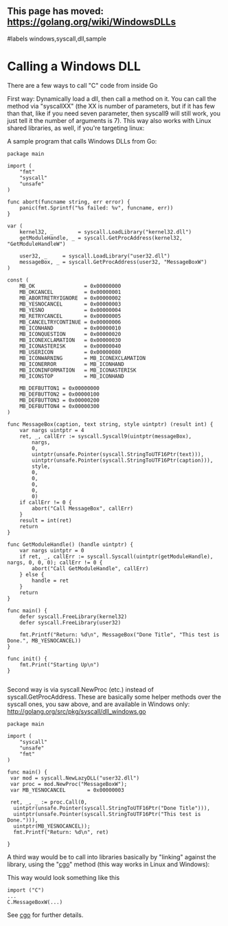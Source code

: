 ## This page has moved: https://golang.org/wiki/WindowsDLLs ##
#labels windows,syscall,dll,sample

# Calling a Windows DLL #

There are a few ways to call "C" code from inside Go

First way: Dynamically load a dll, then call a method on it. You can call the method via "syscallXX" (the XX is number of parameters, but if it has few than that, like if you need seven parameter, then syscall9 will still work, you just tell it the number of arguments is 7).  This way also works with Linux shared libraries, as well, if you're targeting linux:

A sample program that calls Windows DLLs from Go:

```
package main

import (
	"fmt"
	"syscall"
	"unsafe"
)

func abort(funcname string, err error) {
	panic(fmt.Sprintf("%s failed: %v", funcname, err))
}

var (
	kernel32, _        = syscall.LoadLibrary("kernel32.dll")
	getModuleHandle, _ = syscall.GetProcAddress(kernel32, "GetModuleHandleW")

	user32, _     = syscall.LoadLibrary("user32.dll")
	messageBox, _ = syscall.GetProcAddress(user32, "MessageBoxW")
)

const (
	MB_OK                = 0x00000000
	MB_OKCANCEL          = 0x00000001
	MB_ABORTRETRYIGNORE  = 0x00000002
	MB_YESNOCANCEL       = 0x00000003
	MB_YESNO             = 0x00000004
	MB_RETRYCANCEL       = 0x00000005
	MB_CANCELTRYCONTINUE = 0x00000006
	MB_ICONHAND          = 0x00000010
	MB_ICONQUESTION      = 0x00000020
	MB_ICONEXCLAMATION   = 0x00000030
	MB_ICONASTERISK      = 0x00000040
	MB_USERICON          = 0x00000080
	MB_ICONWARNING       = MB_ICONEXCLAMATION
	MB_ICONERROR         = MB_ICONHAND
	MB_ICONINFORMATION   = MB_ICONASTERISK
	MB_ICONSTOP          = MB_ICONHAND

	MB_DEFBUTTON1 = 0x00000000
	MB_DEFBUTTON2 = 0x00000100
	MB_DEFBUTTON3 = 0x00000200
	MB_DEFBUTTON4 = 0x00000300
)

func MessageBox(caption, text string, style uintptr) (result int) {
	var nargs uintptr = 4
	ret, _, callErr := syscall.Syscall9(uintptr(messageBox),
		nargs,
		0,
		uintptr(unsafe.Pointer(syscall.StringToUTF16Ptr(text))),
		uintptr(unsafe.Pointer(syscall.StringToUTF16Ptr(caption))),
		style,
		0,
		0,
		0,
		0,
		0)
	if callErr != 0 {
		abort("Call MessageBox", callErr)
	}
	result = int(ret)
	return
}

func GetModuleHandle() (handle uintptr) {
	var nargs uintptr = 0
	if ret, _, callErr := syscall.Syscall(uintptr(getModuleHandle), nargs, 0, 0, 0); callErr != 0 {
		abort("Call GetModuleHandle", callErr)
	} else {
		handle = ret
	}
	return
}

func main() {
	defer syscall.FreeLibrary(kernel32)
	defer syscall.FreeLibrary(user32)

	fmt.Printf("Return: %d\n", MessageBox("Done Title", "This test is Done.", MB_YESNOCANCEL))
}

func init() {
	fmt.Print("Starting Up\n")
}


```


Second way is via syscall.NewProc (etc.) instead of syscall.GetProcAddress.  These are basically some helper methods over the syscall ones, you saw above, and are available in Windows only: http://golang.org/src/pkg/syscall/dll_windows.go

```
package main

import (
    "syscall"
    "unsafe"
    "fmt"
)

func main() {
 var mod = syscall.NewLazyDLL("user32.dll")
 var proc = mod.NewProc("MessageBoxW");
 var MB_YESNOCANCEL       = 0x00000003

 ret, _, _ := proc.Call(0,
  uintptr(unsafe.Pointer(syscall.StringToUTF16Ptr("Done Title"))),
  uintptr(unsafe.Pointer(syscall.StringToUTF16Ptr("This test is Done."))),
  uintptr(MB_YESNOCANCEL));
  fmt.Printf("Return: %d\n", ret)
  
}

```

A third way would be to call into libraries basically by "linking" against the library, using the "[cgo](cgo.md)" method (this way works in Linux and Windows):

This way would look something like this

```
import ("C")
...
C.MessageBoxW(...)

```

See [cgo](cgo.md) for further details.